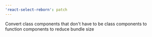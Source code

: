 ```yaml
---
'react-select-reborn': patch
---
```


Convert class components that don't have to be class components to function components to reduce bundle size
